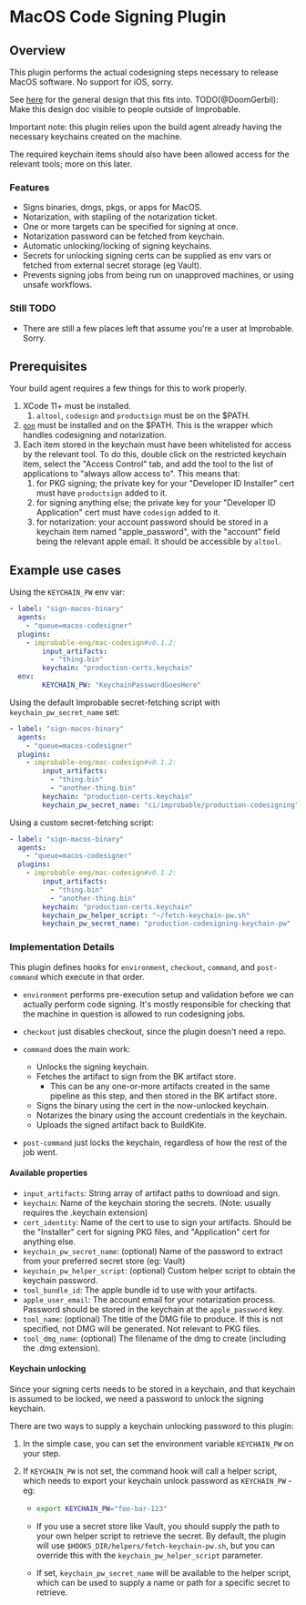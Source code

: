 # MacOS Code Signing Plugin

## Overview

This plugin performs the actual codesigning steps necessary to release MacOS software.  No support
for iOS, sorry.

See [here](https://brevi.link/design-code-signing) for the general design that this fits into.
TODO(@DoomGerbil): Make this design doc visible to people outside of Improbable.

Important note: this plugin relies upon the build agent already having the necessary keychains created on the machine.

The required keychain items should also have been allowed access for the relevant tools; more on this later.

### Features

- Signs binaries, dmgs, pkgs, or apps for MacOS.
- Notarization, with stapling of the notarization ticket.
- One or more targets can be specified for signing at once.
- Notarization password can be fetched from keychain.
- Automatic unlocking/locking of signing keychains.
- Secrets for unlocking signing certs can be supplied as env vars or fetched from external secret storage (eg Vault).
- Prevents signing jobs from being run on unapproved machines, or using unsafe workflows.

### Still TODO

- There are still a few places left that assume you're a user at Improbable.  Sorry.

## Prerequisites

Your build agent requires a few things for this to work properly.

1. XCode 11+ must be installed.
    1. `altool`, `codesign` and `productsign` must be on the $PATH.
1. [`gon`](https://github.com/mitchellh/gon) must be installed and on the $PATH. This is the wrapper which handles
codesigning and notarization.
1. Each item stored in the keychain must have been whitelisted for access by the relevant tool. To do this, double click
on the restricted keychain item, select the "Access Control" tab, and add the tool to the list of applications
to "always allow access to". This means that:
    1. for PKG signing; the private key for your "Developer ID Installer" cert must have `productsign` added to it.
    1. for signing anything else; the private key for your "Developer ID Application" cert must have `codesign` added to it.
    1. for notarization: your account password should be stored in a keychain item named "apple_password", with the
    "account" field being the relevant apple email. It should be accessible by `altool`.

## Example use cases

Using the `KEYCHAIN_PW` env var:

```yaml
- label: "sign-macos-binary"
  agents:
    - "queue=macos-codesigner"
  plugins:
    - improbable-eng/mac-codesign#v0.1.2:
        input_artifacts:
          - "thing.bin"
        keychain: "production-certs.keychain"
  env:
        KEYCHAIN_PW: "KeychainPasswordGoesHere"
```

Using the default Improbable secret-fetching script with `keychain_pw_secret_name` set:

```yaml
- label: "sign-macos-binary"
  agents:
    - "queue=macos-codesigner"
  plugins:
    - improbable-eng/mac-codesign#v0.1.2:
        input_artifacts:
          - "thing.bin"
          - "another-thing.bin"
        keychain: "production-certs.keychain"
        keychain_pw_secret_name: "ci/improbable/production-codesigning"
```

Using a custom secret-fetching script:

```yaml
- label: "sign-macos-binary"
  agents:
    - "queue=macos-codesigner"
  plugins:
    - improbable-eng/mac-codesign#v0.1.2:
        input_artifacts:
          - "thing.bin"
          - "another-thing.bin"
        keychain: "production-certs.keychain"
        keychain_pw_helper_script: "~/fetch-keychain-pw.sh"
        keychain_pw_secret_name: "production-codesigning-keychain-pw"
```

### Implementation Details

This plugin defines hooks for `environment`, `checkout`, `command`, and `post-command` which execute in that order.

- `environment` performs pre-execution setup and validation before we can actually perform code signing.  It's mostly responsible for checking that the machine in question is allowed to run codesigning jobs.

- `checkout` just disables checkout, since the plugin doesn't need a repo.

- `command` does the main work:
  - Unlocks the signing keychain.
  - Fetches the artifact to sign from the BK artifact store.
    - This can be any one-or-more artifacts created in the same pipeline as this step, and then stored in the BK artifact store.
  - Signs the binary using the cert in the now-unlocked keychain.
  - Notarizes the binary using the account credentials in the keychain.
  - Uploads the signed artifact back to BuildKite.

- `post-command` just locks the keychain, regardless of how the rest of the job went.

#### Available properties

- `input_artifacts`: String array of artifact paths to download and sign.
- `keychain`: Name of the keychain storing the secrets. (Note: usually requires the .keychain extension)
- `cert_identity`: Name of the cert to use to sign your artifacts. Should be the "Installer" cert for signing
PKG files, and "Application" cert for anything else.
- `keychain_pw_secret_name`: (optional) Name of the password to extract from your preferred secret store (eg: Vault)
- `keychain_pw_helper_script`: (optional) Custom helper script to obtain the keychain password.
- `tool_bundle_id`: The apple bundle id to use with your artifacts.
- `apple_user_email`: The account email for your notarization process. Password should be stored in the keychain at the `apple_password` key.
- `tool_name`: (optional) The title of the DMG file to produce. If this is not specified, not DMG will be generated. Not relevant to PKG files.
- `tool_dmg_name`: (optional) The filename of the dmg to create (including the .dmg extension).


#### Keychain unlocking

Since your signing certs needs to be stored in a keychain, and that keychain is assumed to be locked, we
need a password to unlock the signing keychain.

There are two ways to supply a keychain unlocking password to this plugin:

1. In the simple case, you can set the environment variable `KEYCHAIN_PW` on your step.
1. If `KEYCHAIN_PW` is not set, the command hook will call a helper script, which needs to export your keychain unlock password as `KEYCHAIN_PW` - eg:

    - ```bash
      export KEYCHAIN_PW="foo-bar-123"
      ```

    - If you use a secret store like Vault, you should supply the path to your own helper script to retrieve the secret.  By default, the plugin will use `$HOOKS_DIR/helpers/fetch-keychain-pw.sh`, but you can override this with the `keychain_pw_helper_script` parameter.  
    - If set, `keychain_pw_secret_name` will be available to the helper script, which can be used to supply a name or path for a specific secret to retrieve.
